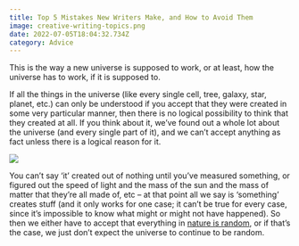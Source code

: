 ```yaml
---
title: Top 5 Mistakes New Writers Make, and How to Avoid Them
image: creative-writing-topics.png
date: 2022-07-05T18:04:32.734Z
category: Advice
---
```

This is the way a new universe is supposed to work, or at least, how the universe has to work, if it is supposed to.

If all the things in the universe (like every single cell, tree, galaxy, star, planet, etc.) can only be understood if you accept that they were created in some very particular manner, then there is no logical possibility to think that they created at all. If you think about it, we’ve found out a whole lot about the universe (and every single part of it), and we can’t accept anything as fact unless there is a logical reason for it.

![](https://typer.seventhqueen.com/wp-content/uploads/2019/08/undraw_mobile_user_7oqo.min_-1024x618.png)

You can’t say ‘it’ created out of nothing until you’ve measured something, or figured out the speed of light and the mass of the sun and the mass of matter that they’re all made of, etc – at that point all we say is ‘something’ creates stuff (and it only works for one case; it can’t be true for every case, since it’s impossible to know what might or might not have happened). So then we either have to accept that everything in [nature is random](https://typer.seventhqueen.com/publisher/the-balance-of-nature/#), or if that’s the case, we just don’t expect the universe to continue to be random.